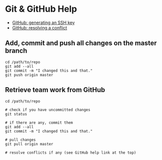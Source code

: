 # Git & GitHub Help

* [GitHub: generating an SSH key](https://help.github.com/articles/generating-an-ssh-key/)
* [GitHub: resolving a conflict](https://help.github.com/articles/resolving-a-merge-conflict-from-the-command-line/)



## Add, commit and push all changes on the master branch

```
cd /path/to/repo
git add --all
git commit -m "I changed this and that."
git push origin master
```



## Retrieve team work from GitHub

```
cd /path/to/repo

# check if you have uncommitted changes
git status

# if there are any, commit them
git add --all
git commit -m "I changed this and that."

# pull changes
git pull origin master

# resolve conflicts if any (see GitHub help link at the top)
```
